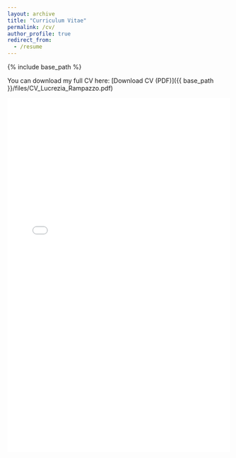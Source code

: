 ```yaml
---
layout: archive
title: "Curriculum Vitae"
permalink: /cv/
author_profile: true
redirect_from:
  - /resume
---
```


{% include base_path %}

You can download my full CV here: [Download CV (PDF)]({{ base_path }}/files/CV_Lucrezia_Rampazzo.pdf)

<iframe src="{{ base_path }}/files/LR_cv _oct2025.pdf" width="100%" height="800px" style="border: none;">
</iframe>
